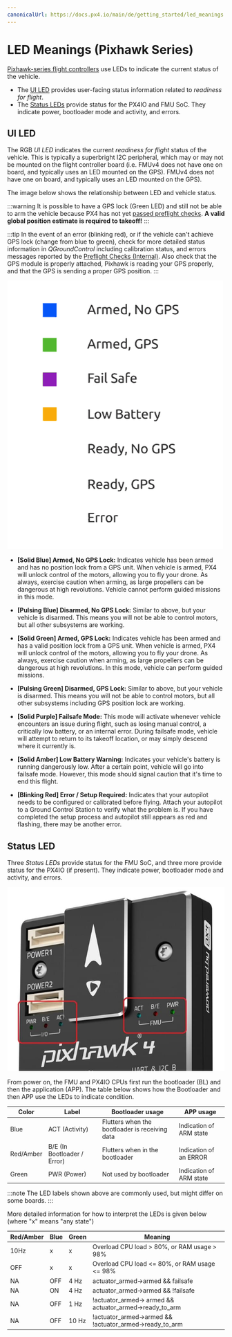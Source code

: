 ```yaml
---
canonicalUrl: https://docs.px4.io/main/de/getting_started/led_meanings
---
```


# LED Meanings (Pixhawk Series)

[Pixhawk-series flight controllers](../flight_controller/pixhawk_series.md) use LEDs to indicate the current status of the vehicle.
- The [UI LED](#ui_led) provides user-facing status information related to *readiness for flight*.
- The [Status LEDs](#status_led) provide status for the PX4IO and FMU SoC. They indicate power, bootloader mode and activity, and errors.

<a id="ui_led"></a>

## UI LED

The RGB *UI LED* indicates the current *readiness for flight* status of the vehicle. This is typically a superbright I2C peripheral, which may or may not be mounted on the flight controller board (i.e. FMUv4 does not have one on board, and typically uses an LED mounted on the GPS). FMUv4 does not have one on board, and typically uses an LED mounted on the GPS).

The image below shows the relationship between LED and vehicle status.

:::warning
It is possible to have a GPS lock (Green LED) and still not be able to arm the vehicle because PX4 has not yet [passed preflight checks](../flying/pre_flight_checks.md). **A valid global position estimate is required to takeoff!**
:::

:::tip
In the event of an error (blinking red), or if the vehicle can't achieve GPS lock (change from blue to green), check for more detailed status information in *QGroundControl* including calibration status, and errors messages reported by the [Preflight Checks (Internal)](../flying/pre_flight_checks.md). Also check that the GPS module is properly attached, Pixhawk is reading your GPS properly, and that the GPS is sending a proper GPS position.
:::

![LED meanings](../../assets/flight_controller/pixhawk_led_meanings.gif)


* **[Solid Blue] Armed, No GPS Lock:** Indicates vehicle has been armed and has no position lock from a GPS unit. When vehicle is armed, PX4 will unlock control of the motors, allowing you to fly your drone. As always, exercise caution when arming, as large propellers can be dangerous at high revolutions. Vehicle cannot perform guided missions in this mode.

* **[Pulsing Blue] Disarmed, No GPS Lock:** Similar to above, but your vehicle is disarmed. This means you will not be able to control motors, but all other subsystems are working.

* **[Solid Green] Armed, GPS Lock:** Indicates vehicle has been armed and has a valid position lock from a GPS unit. When vehicle is armed, PX4 will unlock control of the motors, allowing you to fly your drone. As always, exercise caution when arming, as large propellers can be dangerous at high revolutions. In this mode, vehicle can perform guided missions.

* **[Pulsing Green] Disarmed, GPS Lock:** Similar to above, but your vehicle is disarmed. This means you will not be able to control motors, but all other subsystems including GPS position lock are working.

* **[Solid Purple] Failsafe Mode:** This mode will activate whenever vehicle encounters an issue during flight, such as losing manual control, a critically low battery, or an internal error. During failsafe mode, vehicle will attempt to return to its takeoff location, or may simply descend where it currently is.

* **[Solid Amber] Low Battery Warning:** Indicates your vehicle's battery is running dangerously low. After a certain point, vehicle will go into failsafe mode. However, this mode should signal caution that it's time to end this flight.

* **[Blinking Red] Error / Setup Required:** Indicates that your autopilot needs to be configured or calibrated before flying. Attach your autopilot to a Ground Control Station to verify what the problem is. If you have completed the setup process and autopilot still appears as red and flashing, there may be another error.


<a id="status_led"></a>

## Status LED

Three *Status LEDs* provide status for the FMU SoC, and three more provide status for the PX4IO (if present). They indicate power, bootloader mode and activity, and errors.

![Pixhawk 4](../../assets/flight_controller/pixhawk4/pixhawk4_status_leds.jpg)

From power on, the FMU and PX4IO CPUs first run the bootloader (BL) and then the application (APP). The table below shows how the Bootloader and then APP use the LEDs to indicate condition.

| Color     | Label                       | Bootloader usage                               | APP usage               |
| --------- | --------------------------- | ---------------------------------------------- | ----------------------- |
| Blue      | ACT (Activity)              | Flutters when the bootloader is receiving data | Indication of ARM state |
| Red/Amber | B/E (In Bootloader / Error) | Flutters when in the bootloader                | Indication of an ERROR  |
| Green     | PWR (Power)                 | Not used by bootloader                         | Indication of ARM state |

:::note
The LED labels shown above are commonly used, but might differ on some boards.
:::

More detailed information for how to interpret the LEDs is given below (where "x" means "any state")

| Red/Amber | Blue | Green | Meaning                                                     |
| --------- | ---- | ----- | ----------------------------------------------------------- |
| 10Hz      | x    | x     | Overload CPU load > 80%, or RAM usage > 98%                 |
| OFF       | x    | x     | Overload CPU load <= 80%, or RAM usage <= 98%               |
| NA        | OFF  | 4 Hz  | actuator_armed->armed && failsafe                           |
| NA        | ON   | 4 Hz  | actuator_armed->armed && !failsafe                          |
| NA        | OFF  | 1 Hz  | !actuator_armed-> armed && actuator_armed->ready_to_arm |
| NA        | OFF  | 10 Hz | !actuator_armed->armed && !actuator_armed->ready_to_arm | 
